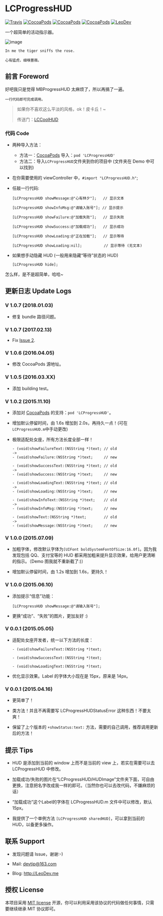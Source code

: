 # LCProgressHUD

[![Travis](https://img.shields.io/travis/iTofu/LCProgressHUD.svg?style=flat)](https://travis-ci.org/iTofu/LCProgressHUD)
[![CocoaPods](https://img.shields.io/cocoapods/v/LCProgressHUD.svg)](http://cocoadocs.org/docsets/LCProgressHUD)
[![CocoaPods](https://img.shields.io/cocoapods/l/LCProgressHUD.svg)](https://raw.githubusercontent.com/iTofu/LCProgressHUD/master/LICENSE)
[![CocoaPods](https://img.shields.io/cocoapods/p/LCProgressHUD.svg)](http://cocoadocs.org/docsets/LCProgressHUD)
[![LeoDev](https://img.shields.io/badge/blog-LeoDev.me-brightgreen.svg)](http://leodev.me)

一个超简单的活动指示器。

![image](https://raw.githubusercontent.com/iTofu/LCProgressHUD/master/HUDemo.gif)

````
In me the tiger sniffs the rose.

心有猛虎，细嗅蔷薇。
````

## 前言 Foreword

好吧我只是觉得 MBProgressHUD 太麻烦了，所以再搞了一遍。

```
一行代码即可完成调用。
```

> 如果你不喜欢这么平淡的风格，ok！皮卡丘！~
>
> 传送门：[LCCoolHUD](https://github.com/iTofu/LCCoolHUD)



### 代码 Code

* 两种导入方法：
  - 方法一：[CocoaPods](https://cocoapods.org/) 导入：`pod 'LCProgressHUD'`
  - 方法二：导入`LCProgressHUD`文件夹到你的项目中 (文件夹在 Demo 中可以找到)

* 在你需要使用的 viewController 中，`#import "LCProgressHUD.h"`;

* 任敲一行代码:

  ```objc
  [LCProgressHUD showMessage:@"心有林夕"];   // 显示文本

  [LCProgressHUD showInfoMsg:@"请输入账号"]; // 显示提示

  [LCProgressHUD showFailure:@"加载失败"];   // 显示失败

  [LCProgressHUD showSuccess:@"加载成功"];   // 显示成功

  [LCProgressHUD showLoading:@"正在加载"];   // 显示等待

  [LCProgressHUD showLoading:nil];          // 显示等待 (无文本)
  ```

* 如果想手动隐藏 HUD (一般用来隐藏“等待”状态的 HUD)

  ```objc
  [LCProgressHUD hide];
  ```

怎么样，是不是超简单，哈哈~



## 更新日志 Update Logs


### V 1.0.7 (2018.01.03)

* 修复 bundle 路径问题。


### V 1.0.7 (2017.02.13)

* Fix [Issue 2](https://github.com/iTofu/LCProgressHUD/issues/2).


### V 1.0.6 (2016.04.05)

* 修改 CocoaPods 源地址。


### V 1.0.5 (2016.03.XX)

* 添加 building test。


### V 1.0.2 (2015.11.10)

* 添加对 [CocoaPods](https://cocoapods.org/) 的支持：`pod 'LCProgressHUD'`。

* 增加默认停留时间，由 1.6s 增加到 2.0s，再持久一点！(可在`LCProgressHUD.m`中手动更改)

* 极限适配处女座，所有方法长度全部一样！

  ```objc
  - (void)showFailureText:(NSString *)text; // old
  ->
  - (void)showFailure:(NSString *)text;     // new

  - (void)showSuccessText:(NSString *)text; // old
  ->
  - (void)showSuccess:(NSString *)text;     // new

  - (void)showLoadingText:(NSString *)text; // old
  ->
  - (void)showLoading:(NSString *)text;     // new

  - (void)showInfoText:(NSString *)text;    // old
  ->
  - (void)showInfoMsg:(NSString *)text;     // new

  - (void)showText:(NSString *)text;        // old
  ->
  - (void)showMessage:(NSString *)text;     // new
  ```


### V 1.0.0 (2015.07.09)

* 加粗字体，修改默认字体为`[UIFont boldSystemFontOfSize:16.0f]`。因为我发现包括 QQ、支付宝等的 HUD 都采用加粗来提升显示效果，给用户更清晰的指示。（Demo 图我就不重新截了:)）

* 增加默认停留时间，由 1.2s 增加到 1.6s，更持久！


### V 1.0.0 (2015.06.10)

* 添加提示“信息”功能：

  ````objc
  [LCProgressHUD showMessage:@"请输入账号"];
  ````

* 更换“成功”、“失败”的图片，更加友好 :)


### V 0.0.1 (2015.05.05)

* 适配处女座开发者，统一以下方法的长度：

  ```objc
  - (void)showFailureText:(NSString *)text;

  - (void)showSuccessText:(NSString *)text;

  - (void)showLoadingText:(NSString *)text;
  ```

* 优化显示效果。Label 的字体大小现在是 15px，原来是 14px。


### V 0.0.1 (2015.04.16)

* 更简单了！

* 类方法！并且不再需要写 LCProgressHUDStatusError 这种东西！不要太爽！

* 保留了上个版本的 `+showStatus:text:` 方法，需要的自己调用，推荐调用更新后的方法！



## 提示 Tips

* HUD 是添加到当前的 window 上而不是当前的 view 上，若实在需要可以去 LCProgressHUD 中修改。

* 加载成功/失败的图片在“LCProgressHUD/HUDImage”文件夹下面，可自由更换，注意把名字改成我一样的即可。（当然你也可以去改代码，不嫌麻烦的话）

* “加载成功”这个Label的字体在 LCProgressHUD.m 文件中可以修改，默认 15px。

* 我提供了一个单例方法 `[LCProgressHUD sharedHUD]`，可以拿到当前的 HUD，以备更多操作。



## 联系 Support

* 发现问题请 Issue，谢谢:-)

* Mail: devtip@163.com

* Blog: http://LeoDev.me


## 授权 License

本项目采用 [MIT license](http://opensource.org/licenses/MIT) 开源，你可以利用采用该协议的代码做任何事情，只需要继续继承 MIT 协议即可。
